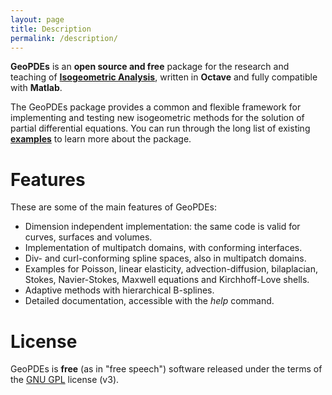 ```yaml
---
layout: page
title: Description
permalink: /description/
---
```


**GeoPDEs** is an **open source and free** package for the research and teaching of [**Isogeometric Analysis**](https://en.wikipedia.org/wiki/Isogeometric_analysis), written in **Octave** and fully compatible with **Matlab**.

The GeoPDEs package provides a common and flexible framework for implementing and testing new isogeometric methods for the solution of partial differential equations. You can run through the long list of existing [**examples**](../download/#examples) to learn more about the package.

# Features

These are some of the main features of GeoPDEs: 

* Dimension independent implementation: the same code is valid for curves, surfaces and volumes.
* Implementation of multipatch domains, with conforming interfaces.
* Div- and curl-conforming spline spaces, also in multipatch domains.
* Examples for Poisson, linear elasticity, advection-diffusion, bilaplacian, Stokes, Navier-Stokes, Maxwell equations and Kirchhoff-Love shells.
* Adaptive methods with hierarchical B-splines.
* Detailed documentation, accessible with the _help_ command.

# License

GeoPDEs is **free** (as in "free speech") software released under the terms of the [GNU GPL](http://www.gnu.org/licenses/gpl-3.0-standalone.html) license (v3). 